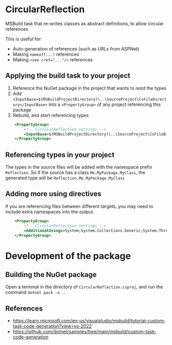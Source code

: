 # CircularReflection

MSBuild task that re-writes classes as abstract definitions, to allow circular references

This is useful for:
- Auto-generation of references (such as URLs from ASPNet)
- Making `nameof(...)` references
- Making `<see cref="..."/>` references

## Applying the build task to your project

1. Reference the NuGet package in the project that wants to _read_ the types
2. Add `<InputBase>$(MSBuildProjectDirectory)\..\SourceProject\CsFileDirectory</InputBase>` into a `<PropertyGroup>` of any project referencing this package
3. Rebuild, and start referencing types

```xml
    <PropertyGroup>
        <!-- CircularReflection settings -->
        <InputBase>$(MSBuildProjectDirectory)\..\SourceProject\CsFileDirectory</InputBase>
    </PropertyGroup>
```

## Referencing types in your project

The types in the source files will be added with the namespace prefix `Reflection`.
So if the source has a class `Me.MyPackage.MyClass`, the generated type will be `Reflection.Me.MyPackage.MyClass`

## Adding more using directives

If you are referencing files between different targets, you may need to include extra namespaces into the output.

```xml
    <PropertyGroup>
        <!-- CircularReflection settings -->
        <AdditionalUsings>System;System.Collections.Generic;System.Threading.Tasks;</AdditionalUsings>
    </PropertyGroup>
```

# Development of the package

## Building the NuGet package

Open a terminal in the directory of `CircularReflection.csproj`,
and run the command `dotnet pack -o .`.

## References

- https://learn.microsoft.com/en-us/visualstudio/msbuild/tutorial-custom-task-code-generation?view=vs-2022
- https://github.com/dotnet/samples/tree/main/msbuild/custom-task-code-generation

